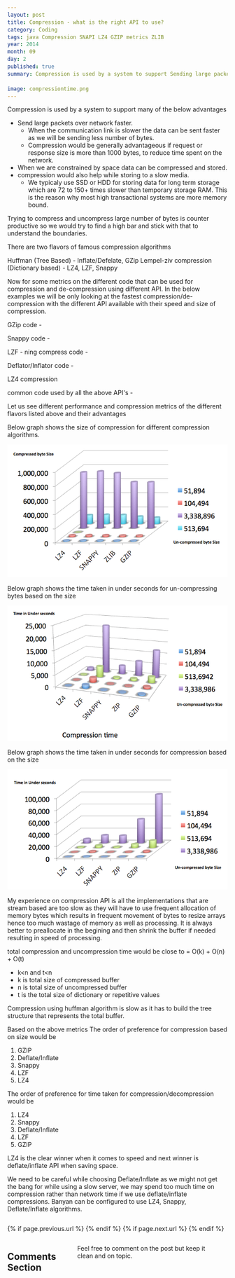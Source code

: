 ```yaml
---
layout: post
title: Compression - what is the right API to use?
category: Coding
tags: java Compression SNAPI LZ4 GZIP metrics ZLIB 
year: 2014
month: 09
day: 2
published: true
summary: Compression is used by a system to support Sending large packets over network faster. When the communication link is slower the data can be sent faster as we will be sending less number of bytes. Compression would be generally advantageous if request or response size is more than 1000 bytes, to reduce time spent on the network. 

image: compressiontime.png
---
```


Compression is used by a system to support many of the below advantages

* Send large packets over network faster.
    * When the communication link is slower the data can be sent faster as we will be sending less number of bytes. 
    * Compression would be generally advantageous if request or response size is more than 1000 bytes, to reduce time spent on the network. 
* When we are constrained by space data can be compressed and stored.
* compression would also help while storing to a slow media.
	* We typicaly use SSD or HDD for storing data for long term storage which are 72 to 150+ times slower than temporary storage RAM. This is the reason why most high transactional systems are more memory bound.

Trying to compress and uncompress large number of bytes is counter productive so we would try to find a high bar and stick with that to understand the boundaries.

There are two flavors of famous compression algorithms

Huffman (Tree Based) - Inflate/Defelate, GZip 
Lempel-ziv compression (Dictionary based) - LZ4, LZF, Snappy  

Now for some metrics on the different code that can be used for compression and de-compression using different API. In the below examples we will be only looking at the fastest compression/de-compression with the different API available with their speed and size of compression.

GZip code -
<script src="https://gist.github.com/vallur/dd9c25923548d0c3b4d1.js"></script>

Snappy code -
<script src="https://gist.github.com/vallur/0c0c552fd3e7f650570d.js"></script>

LZF - ning compress code - 
<script src="https://gist.github.com/vallur/b693eb7fa1cb84b71995.js"></script>

Deflator/Inflator code - 
<script src="https://gist.github.com/vallur/fa2b95100a51afa856d1.js"></script>

LZ4 compression
<script src="https://gist.github.com/vallur/a39ff248e98be4c1146c.js"></script>

common code used by all the above API's -
<script src="https://gist.github.com/vallur/6b33e8f2db1bbbf3f26a.js"></script>
  
Let us see different performance and compression metrics of the different flavors listed above and their advantages
 
Below graph shows the size of compression for different compression algorithms. 

 ![compression size](/img/posts/compresssize.png)

Below graph shows the time taken in under seconds for un-compressing bytes based on the size 

 ![un-compression size](/img/posts/compressiontime.png)

Below graph shows the time taken in under seconds for compression based on the size

 ![compression size](/img//posts/uncompresstime.png)
 
My experience on compression API is all the implementations that are stream based are too slow as they will have to use frequent allocation of memory bytes which results in frequent movement of bytes to resize arrays 
hence too much wastage of memory as well as processing. It is always better to preallocate in the begining and then shrink the buffer if needed resulting in speed of processing. 

total compression and uncompression time would be close to =  O(k) + O(n) + O(t)
- k<n and t<n
- k is total size of compressed buffer
- n is total size of uncompressed buffer
- t is the total size of dictionary or repetitive values

Compression using huffman algorithm is slow as it has to build the tree structure that represents the total buffer.

Based on the above metrics 
The order of preference for compression based on size would be 

1. GZIP
2. Deflate/Inflate
3. Snappy
4. LZF
5. LZ4

The order of preference for time taken for compression/decompression would be 

1. LZ4
2. Snappy
3. Deflate/Inflate
4. LZF
5. GZIP

LZ4 is the clear winner when it comes to speed and next winner is deflate/inflate API when saving space.

We need to be careful while choosing Deflate/Inflate as we might not get the bang for while using a slow server, we may spend too much time on compression rather than network time if we use deflate/inflate compressions. Banyan can be configured to use LZ4, Snappy, Deflate/Inflate algorithms.

<div class="row">	
	<div class="span9 column">
			<p class="pull-right">{% if page.previous.url %} <a href="{{page.previous.url}}" title="Previous Post: {{page.previous.title}}"><i class="icon-chevron-left"></i></a> 	{% endif %}   {% if page.next.url %} 	<a href="{{page.next.url}}" title="Next Post: {{page.next.title}}"><i class="icon-chevron-right"></i></a> 	{% endif %} </p>  
	</div>
</div>

<div class="row">	
    <div class="span9 columns">    
		<h2>Comments Section</h2>
	    <p>Feel free to comment on the post but keep it clean and on topic.</p>	
		<div id="fb-root"></div>
<script>(function(d, s, id) {
  var js, fjs = d.getElementsByTagName(s)[0];
  if (d.getElementById(id)) return;
  js = d.createElement(s); js.id = id;
  js.src = "//connect.facebook.net/en_US/sdk.js#xfbml=1&version=v2.0";
  fjs.parentNode.insertBefore(js, fjs);
}(document, 'script', 'facebook-jssdk'));</script>
<div class="fb-comments" data-href="http://vallur.github.io{{ page.url }}" data-numposts="5" data-width="700" data-colorscheme="light"></div>
</div>

<!-- Twitter -->
<script>!function(d,s,id){var js,fjs=d.getElementsByTagName(s)[0];if(!d.getElementById(id)){js=d.createElement(s);js.id=id;js.src="//platform.twitter.com/widgets.js";fjs.parentNode.insertBefore(js,fjs);}}(document,"script","twitter-wjs");</script>

<!-- Google + -->
<script type="text/javascript">
  (function() {
    var po = document.createElement('script'); po.type = 'text/javascript'; po.async = true;
    po.src = 'https://apis.google.com/js/plusone.js';
    var s = document.getElementsByTagName('script')[0]; s.parentNode.insertBefore(po, s);
  })();
</script>

